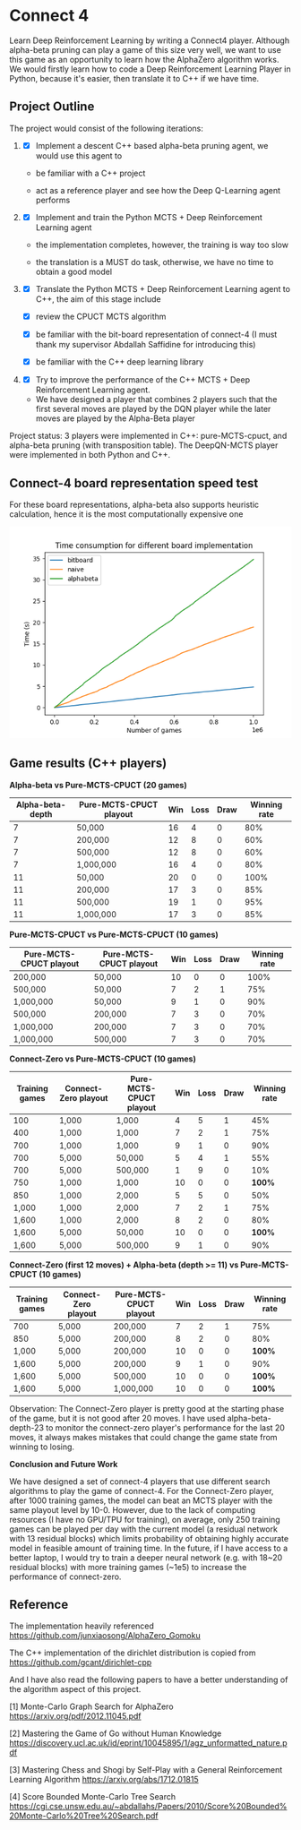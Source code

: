 # Connect 4
Learn Deep Reinforcement Learning by writing a Connect4 player. Although alpha-beta pruning can play a game of this size very well, 
we want to use this game as an opportunity to learn how the AlphaZero algorithm works. We would firstly learn how to code a Deep Reinforcement Learning Player in Python, because it's easier, then translate it to C++ if we have time.

## Project Outline
The project would consist of the following iterations:

1. - [x] Implement a descent C++ based alpha-beta pruning agent, we would use this agent to 

    * be familiar with a C++ project

    * act as a reference player and see how the Deep Q-Learning agent performs 

2. - [x] Implement and train the Python MCTS + Deep Reinforcement Learning agent

    * the implementation completes, however, the training is way too slow

    * the translation is a MUST do task, otherwise, we have no time to obtain a good model
    
3. - [x] Translate the Python MCTS + Deep Reinforcement Learning agent to C++, the aim of this stage include

    * [x] review the CPUCT MCTS algorithm
    
    * [x] be familiar with the bit-board representation of connect-4 (I must thank my supervisor Abdallah Saffidine for introducing this)

    * [x] be familiar with the C++ deep learning library

4. - [x] Try to improve the performance of the C++ MCTS + Deep Reinforcement Learning agent.
    
    * We have designed a player that combines 2 players such that the first several moves are played by the DQN player while the later moves are
    played by the Alpha-Beta player 

Project status: 3 players were implemented in C++: pure-MCTS-cpuct, and alpha-beta pruning (with transposition table). The DeepQN-MCTS player
were implemented in both Python and C++.

## Connect-4 board representation speed test

For these board representations, alpha-beta also supports heuristic calculation, hence it is the most computationally expensive one

![alt text](https://github.com/hharryyf/Connect4/blob/main/images/board_time.png)

## Game results (C++ players)

**Alpha-beta vs Pure-MCTS-CPUCT (20 games)** 

Alpha-beta-depth | Pure-MCTS-CPUCT playout | Win | Loss | Draw | Winning rate
--- | --- | --- | --- | --- | ---
7 | 50,000 | 16 | 4 | 0 | 80%
7 | 200,000 | 12 | 8 | 0 | 60%
7 | 500,000 | 12 | 8 | 0 | 60%
7 | 1,000,000 | 16 | 4 | 0 | 80%
11 | 50,000 | 20 | 0 | 0 | 100%
11 | 200,000 | 17 | 3 | 0 | 85%
11 | 500,000 | 19 | 1 | 0 | 95%
11 | 1,000,000 | 17 | 3 | 0 | 85%

**Pure-MCTS-CPUCT vs Pure-MCTS-CPUCT (10 games)**

Pure-MCTS-CPUCT playout | Pure-MCTS-CPUCT playout | Win | Loss | Draw | Winning rate
--- | --- | --- | --- | --- | ---
200,000 | 50,000 | 10 | 0 | 0 | 100%
500,000| 50,000 | 7 | 2 | 1 | 75%
1,000,000| 50,000 | 9 | 1 | 0 | 90%
500,000 | 200,000 | 7 | 3 | 0 | 70%
1,000,000 | 200,000 | 7 | 3 | 0 | 70%
1,000,000 | 500,000 | 7 | 3 | 0 | 70%

**Connect-Zero vs Pure-MCTS-CPUCT (10 games)**

Training games | Connect-Zero playout | Pure-MCTS-CPUCT playout | Win | Loss | Draw | Winning rate
--- | --- | --- | --- | --- | --- | ---
100 | 1,000 | 1,000 | 4 | 5 | 1 | 45%
400 | 1,000 | 1,000 | 7 | 2 | 1 | 75%
700 | 1,000 | 1,000 | 9 | 1 | 0 | 90%
700 | 5,000 | 50,000 | 5 | 4 | 1 | 55%
700 | 5,000  | 500,000 | 1 | 9 | 0 | 10%
750 | 1,000 | 1,000 | 10 | 0 | 0 | **100%**
850 | 1,000 | 2,000 | 5 | 5 | 0 | 50%
1,000 | 1,000 | 2,000 | 7 | 2 | 1 | 75% 
1,600 | 1,000 | 2,000 | 8 | 2 | 0 | 80%  
1,600 | 5,000 | 50,000 | 10 | 0 | 0 | **100%**
1,600 | 5,000 | 500,000 | 9 | 1 | 0 | 90%   

**Connect-Zero (first 12 moves) + Alpha-beta (depth >= 11) vs Pure-MCTS-CPUCT (10 games)**

Training games | Connect-Zero playout | Pure-MCTS-CPUCT playout | Win | Loss | Draw | Winning rate
--- | --- | --- | --- | --- | --- | ---
700 | 5,000 | 200,000 | 7 | 2 | 1 | 75%
850 | 5,000 | 200,000 | 8 | 2 | 0 | 80%
1,000 | 5,000 | 200,000 | 10 | 0 | 0 | **100%**
1,600 | 5,000 | 200,000 | 9 | 1 | 0 | 90%
1,600 | 5,000 | 500,000 | 10 | 0 | 0 | **100%**
1,600 | 5,000 | 1,000,000 | 10 | 0 | 0 | **100%**

Observation: The Connect-Zero player is pretty good at the starting phase of the game, but it is not good after 20 moves. I have used alpha-beta-depth-23 to monitor the connect-zero player's performance for the last 20 moves, it always makes mistakes that could change the game state from winning to losing. 

**Conclusion and Future Work**

We have designed a set of connect-4 players that use different search algorithms to play the game of connect-4. For the Connect-Zero player, after
1000 training games, the model can beat an MCTS player with the same playout level by 10-0. However, due to the lack of computing resources (I have
no GPU/TPU for training), on average, only 250 training games can be played per day with the current model (a residual network with 13 residual blocks) which limits probability of obtaining highly accurate model in feasible amount of training time. In the future, if I have access to a better laptop, I would try to train a deeper neural network (e.g. with 18~20 residual blocks) with more training games (~1e5) to increase the performance of connect-zero.

## Reference
The implementation heavily referenced https://github.com/junxiaosong/AlphaZero_Gomoku

The C++ implementation of the dirichlet distribution is copied from https://github.com/gcant/dirichlet-cpp

And I have also read the following papers to have a better understanding of the algorithm aspect of this project.

[1] Monte-Carlo Graph Search for AlphaZero https://arxiv.org/pdf/2012.11045.pdf

[2] Mastering the Game of Go without Human Knowledge https://discovery.ucl.ac.uk/id/eprint/10045895/1/agz_unformatted_nature.pdf

[3] Mastering Chess and Shogi by Self-Play with a General Reinforcement Learning Algorithm https://arxiv.org/abs/1712.01815

[4] Score Bounded Monte-Carlo Tree Search https://cgi.cse.unsw.edu.au/~abdallahs/Papers/2010/Score%20Bounded%20Monte-Carlo%20Tree%20Search.pdf
